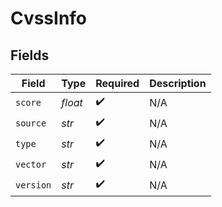 # CvssInfo


## Fields

| Field              | Type               | Required           | Description        |
| ------------------ | ------------------ | ------------------ | ------------------ |
| `score`            | *float*            | :heavy_check_mark: | N/A                |
| `source`           | *str*              | :heavy_check_mark: | N/A                |
| `type`             | *str*              | :heavy_check_mark: | N/A                |
| `vector`           | *str*              | :heavy_check_mark: | N/A                |
| `version`          | *str*              | :heavy_check_mark: | N/A                |